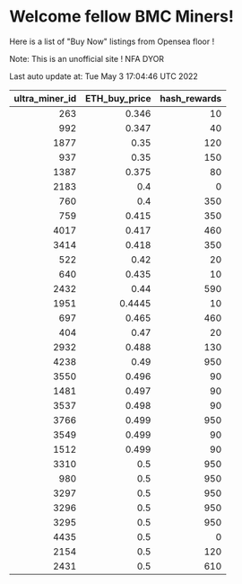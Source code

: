 # Welcome fellow BMC Miners!
Here is a list of "Buy Now" listings from Opensea floor !

Note: This is an unofficial site ! NFA DYOR


Last auto update at: Tue May  3 17:04:46 UTC 2022


|   ultra_miner_id |   ETH_buy_price |   hash_rewards |
|-----------------:|----------------:|---------------:|
|              263 |          0.346  |             10 |
|              992 |          0.347  |             40 |
|             1877 |          0.35   |            120 |
|              937 |          0.35   |            150 |
|             1387 |          0.375  |             80 |
|             2183 |          0.4    |              0 |
|              760 |          0.4    |            350 |
|              759 |          0.415  |            350 |
|             4017 |          0.417  |            460 |
|             3414 |          0.418  |            350 |
|              522 |          0.42   |             20 |
|              640 |          0.435  |             10 |
|             2432 |          0.44   |            590 |
|             1951 |          0.4445 |             10 |
|              697 |          0.465  |            460 |
|              404 |          0.47   |             20 |
|             2932 |          0.488  |            130 |
|             4238 |          0.49   |            950 |
|             3550 |          0.496  |             90 |
|             1481 |          0.497  |             90 |
|             3537 |          0.498  |             90 |
|             3766 |          0.499  |            950 |
|             3549 |          0.499  |             90 |
|             1512 |          0.499  |             90 |
|             3310 |          0.5    |            950 |
|              980 |          0.5    |            950 |
|             3297 |          0.5    |            950 |
|             3296 |          0.5    |            950 |
|             3295 |          0.5    |            950 |
|             4435 |          0.5    |              0 |
|             2154 |          0.5    |            120 |
|             2431 |          0.5    |            610 |
